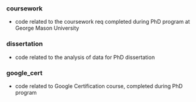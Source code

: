 ### coursework
- code related to the coursework req completed during PhD program at George Mason University

### dissertation
- code related to the analysis of data for PhD dissertation

### google_cert 
- code related to Google Certification course, completed during PhD program 
